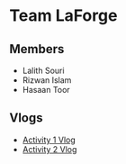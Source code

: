 # Team LaForge

## Members
* Lalith Souri
* Rizwan Islam
* Hasaan Toor

## Vlogs
* [Activity 1 Vlog](https://www.youtube.com/watch?v=HbZrESt8KsI&ab_channel=HasaanToor)
* [Activity 2 Vlog]()
